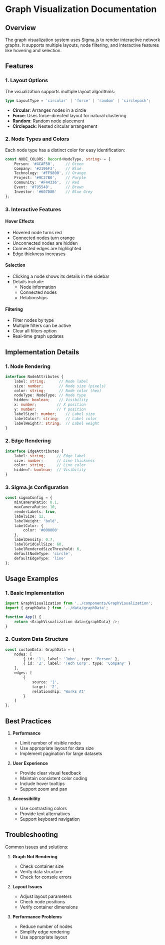 # Graph Visualization Documentation

## Overview

The graph visualization system uses Sigma.js to render interactive network graphs. It supports multiple layouts, node filtering, and interactive features like hovering and selection.

## Features

### 1. Layout Options

The visualization supports multiple layout algorithms:

```typescript
type LayoutType = 'circular' | 'force' | 'random' | 'circlepack';
```

- **Circular**: Arranges nodes in a circle
- **Force**: Uses force-directed layout for natural clustering
- **Random**: Random node placement
- **Circlepack**: Nested circular arrangement

### 2. Node Types and Colors

Each node type has a distinct color for easy identification:

```typescript
const NODE_COLORS: Record<NodeType, string> = {
    Person: '#4CAF50',     // Green
    Company: '#2196F3',    // Blue
    Technology: '#FF9800', // Orange
    Project: '#9C27B0',    // Purple
    Community: '#F44336',  // Red
    Event: '#795548',      // Brown
    Investor: '#607D8B'    // Blue Grey
};
```

### 3. Interactive Features

#### Hover Effects
- Hovered node turns red
- Connected nodes turn orange
- Unconnected nodes are hidden
- Connected edges are highlighted
- Edge thickness increases

#### Selection
- Clicking a node shows its details in the sidebar
- Details include:
  - Node information
  - Connected nodes
  - Relationships

#### Filtering
- Filter nodes by type
- Multiple filters can be active
- Clear all filters option
- Real-time graph updates

## Implementation Details

### 1. Node Rendering

```typescript
interface NodeAttributes {
    label: string;      // Node label
    size: number;       // Node size (pixels)
    color: string;      // Node color (hex)
    nodeType: NodeType; // Node type
    hidden: boolean;    // Visibility
    x: number;         // X position
    y: number;         // Y position
    labelSize?: number;    // Label size
    labelColor?: string;   // Label color
    labelWeight?: string;  // Label weight
}
```

### 2. Edge Rendering

```typescript
interface EdgeAttributes {
    label: string;     // Edge label
    size: number;      // Line thickness
    color: string;     // Line color
    hidden?: boolean;  // Visibility
}
```

### 3. Sigma.js Configuration

```typescript
const sigmaConfig = {
    minCameraRatio: 0.1,
    maxCameraRatio: 10,
    renderLabels: true,
    labelSize: 12,
    labelWeight: 'bold',
    labelColor: {
        color: '#000000'
    },
    labelDensity: 0.7,
    labelGridCellSize: 60,
    labelRenderedSizeThreshold: 6,
    defaultNodeType: 'circle',
    defaultEdgeType: 'line'
};
```

## Usage Examples

### 1. Basic Implementation

```typescript
import GraphVisualization from '../components/GraphVisualization';
import { graphData } from '../data/graphData';

function App() {
    return <GraphVisualization data={graphData} />;
}
```

### 2. Custom Data Structure

```typescript
const customData: GraphData = {
    nodes: [
        { id: '1', label: 'John', type: 'Person' },
        { id: '2', label: 'Tech Corp', type: 'Company' }
    ],
    edges: [
        { 
            source: '1', 
            target: '2', 
            relationship: 'Works At' 
        }
    ]
};
```

## Best Practices

1. **Performance**
   - Limit number of visible nodes
   - Use appropriate layout for data size
   - Implement pagination for large datasets

2. **User Experience**
   - Provide clear visual feedback
   - Maintain consistent color coding
   - Include hover tooltips
   - Support zoom and pan

3. **Accessibility**
   - Use contrasting colors
   - Provide text alternatives
   - Support keyboard navigation

## Troubleshooting

Common issues and solutions:

1. **Graph Not Rendering**
   - Check container size
   - Verify data structure
   - Check for console errors

2. **Layout Issues**
   - Adjust layout parameters
   - Check node positions
   - Verify container dimensions

3. **Performance Problems**
   - Reduce number of nodes
   - Simplify edge rendering
   - Use appropriate layout 